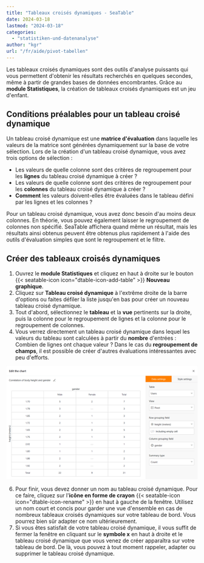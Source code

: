 ```yaml
---
title: "Tableaux croisés dynamiques - SeaTable"
date: 2024-03-18
lastmod: "2024-03-18"
categories: 
  - "statistiken-und-datenanalyse"
author: "kgr"
url: "/fr/aide/pivot-tabellen"
---
```


Les tableaux croisés dynamiques sont des outils d'analyse puissants qui vous permettent d'obtenir les résultats recherchés en quelques secondes, même à partir de grandes bases de données encombrantes. Grâce au **module Statistiques**, la création de tableaux croisés dynamiques est un jeu d'enfant.

## Conditions préalables pour un tableau croisé dynamique

Un tableau croisé dynamique est une **matrice d'évaluation** dans laquelle les valeurs de la matrice sont générées dynamiquement sur la base de votre sélection. Lors de la création d'un tableau croisé dynamique, vous avez trois options de sélection :

- Les valeurs de quelle colonne sont des critères de regroupement pour les **lignes** du tableau croisé dynamique à créer ?
- Les valeurs de quelle colonne sont des critères de regroupement pour les **colonnes** du tableau croisé dynamique à créer ?
- **Comment** les valeurs doivent-elles être évaluées dans le tableau défini par les lignes et les colonnes ?

Pour un tableau croisé dynamique, vous avez donc besoin d'au moins deux colonnes. En théorie, vous pouvez également laisser le regroupement de colonnes non spécifié. SeaTable affichera quand même un résultat, mais les résultats ainsi obtenus peuvent être obtenus plus rapidement à l'aide des outils d'évaluation simples que sont le regroupement et le filtre.

## Créer des tableaux croisés dynamiques

1. Ouvrez le **module Statistiques** et cliquez en haut à droite sur le bouton {{< seatable-icon icon="dtable-icon-add-table" >}} **Nouveau graphique**.
2. Cliquez sur **Tableau croisé dynamique** à l'extrême droite de la barre d'options ou faites défiler la liste jusqu'en bas pour créer un nouveau tableau croisé dynamique.
3. Tout d'abord, sélectionnez le **tableau** et la **vue** pertinents sur la droite, puis la colonne pour le regroupement de lignes et la colonne pour le regroupement de colonnes.
4. Vous verrez directement un tableau croisé dynamique dans lequel les valeurs du tableau sont calculées à partir du **nombre** d'entrées : Combien de lignes ont chaque valeur ? Dans le cas du **regroupement de champs**, il est possible de créer d'autres évaluations intéressantes avec peu d'efforts.

![Tableau croisé dynamique](images/Pivot-Tabelle.png)

6. Pour finir, vous devez donner un nom au tableau croisé dynamique. Pour ce faire, cliquez sur l'**icône en forme de crayon** {{< seatable-icon icon="dtable-icon-rename" >}} en haut à gauche de la fenêtre. Utilisez un nom court et concis pour garder une vue d'ensemble en cas de nombreux tableaux croisés dynamiques sur votre tableau de bord. Vous pourrez bien sûr adapter ce nom ultérieurement.
7. Si vous êtes satisfait de votre tableau croisé dynamique, il vous suffit de fermer la fenêtre en cliquant sur le **symbole x** en haut à droite et le tableau croisé dynamique que vous venez de créer apparaîtra sur votre tableau de bord. De là, vous pouvez à tout moment rappeler, adapter ou supprimer le tableau croisé dynamique.
